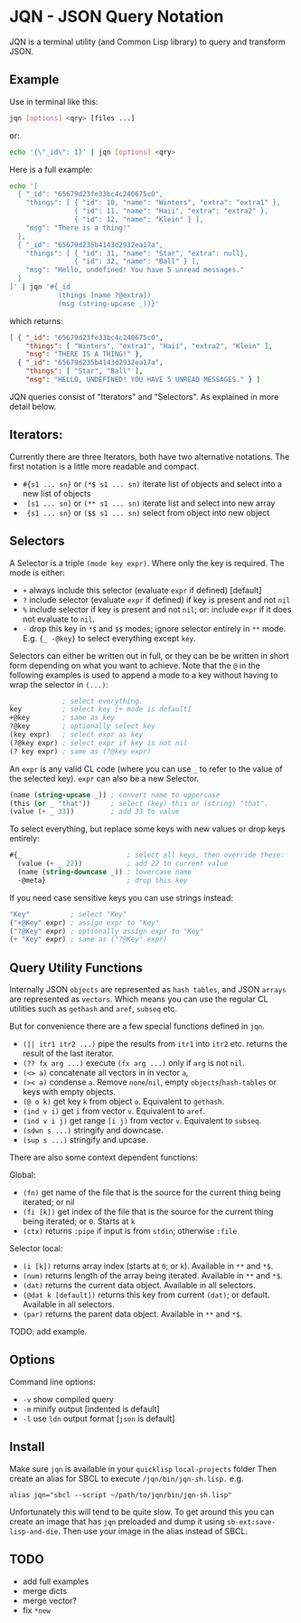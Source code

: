 # JQN - JSON Query Notation

JQN is a terminal utility (and Common Lisp library) to query and transform
JSON.

## Example

Use in terminal like this:
```bash
jqn [options] <qry> [files ...]
```
or:
```bash
echo '{\"_id\": 1}' | jqn [options] <qry>
```
Here is a full example:
```bash
echo '[
  { "_id": "65679d23fe33bc4c240675c0",
    "things": [ { "id": 10, "name": "Winters", "extra": "extra1" },
                { "id": 11, "name": "Haii", "extra": "extra2" },
                { "id": 12, "name": "Klein" } ],
    "msg": "There is a thing!"
  },
  { "_id": "65679d235b4143d2932ea17a",
    "things": [ { "id": 31, "name": "Star", "extra": null},
                { "id": 32, "name": "Ball" } ],
    "msg": "Hello, undefined! You have 5 unread messages."
  }
]' | jqn '#{_id
            (things [name ?@extra])
            (msg (string-upcase _))}'
```
which returns:
```json
[ { "_id": "65679d23fe33bc4c240675c0",
    "things": [ "Winters", "extra1", "Haii", "extra2", "Klein" ],
    "msg": "THERE IS A THING!" },
  { "_id": "65679d235b4143d2932ea17a",
    "things": [ "Star", "Ball" ],
    "msg": "HELLO, UNDEFINED! YOU HAVE 5 UNREAD MESSAGES." } ]
```

JQN queries consist of "Iterators" and "Selectors". As explained in more detail
below.

## Iterators:

Currently there are three Iterators, both have two alternative notations. The
first notation is a little more readable and compact.

  - `#{s1 ... sn}` or `(*$ s1 ... sn)` iterate list of objects and select into
    a new list of objects
  - ` [s1 ... sn]` or `(** s1 ... sn)` iterate list and select into new array
  - ` {s1 ... sn}` or `($$ s1 ... sn)` select from object into new object


## Selectors

A Selector is a triple `(mode key expr)`. Where only the key is required. The
mode is either:

  - `+` always include this selector (evaluate `expr` if defined) [default]
  - `?` include selector (evaluate `expr` if defined) if key is present
        and not `nil`
  - `%` include selector if key is present and not `nil`; or: include `expr`
        if it does not evaluate to `nil`.
  - `-` drop this key in `*$` and `$$` modes; ignore selector entirely in `**`
        mode. E.g. `{_ -@key}` to select everything except `key`.

Selectors can either be written out in full, or they can be be written in short
form depending on what you want to achieve. Note that the `@` in the following
examples is used to append a mode to a key without having to wrap the selector
in `(...)`:
```lisp
_            ; select everything.
key          ; select key [+ mode is default]
+@key        ; same as key
?@key        ; optionally select key
(key expr)   ; select expr as key
(?@key expr) ; select expr if key is not nil
(? key expr) ; same as (?@key expr)
```
An `expr` is any valid CL code (where you can use `_` to refer to the value of
the selected key). `expr` can also be a new Selector.
```lisp
(name (string-upcase _)) ; convert name to uppercase
(this (or _ "that"))     ; select (key) this or (string) "that".
(value (+ _ 33))         ; add 33 to value
```
To select everything, but replace some keys with new values or drop keys entirely:
```lisp
#{_                          ; select all keys, then override these:
  (value (+ _ 22))           ; add 22 to current value
  (name (string-downcase _)) ; lowercase name
  -@meta}                    ; drop this key
```
If you need case sensitive keys you can use strings instead:
```lisp
"Key"          ; select "Key"
("+@Key" expr) ; assign expr to "Key"
("?@Key" expr) ; optionally assign expr to "Key"
(+ "Key" expr) ; same as ("?@Key" expr)
```

## Query Utility Functions

Internally JSON `objects` are represented as `hash tables`, and JSON `arrays`
are represented as `vectors`. Which means you can use the regular CL utilities
such as `gethash` and `aref`, `subseq` etc.

But for convenience there are a few special functions defined in `jqn`.

 - `(|| itr1 itr2 ...)` pipe the results from `itr1` into `itr2` etc. returns
   the result of the last iterator.
 - `(?? fx arg ...)` execute `(fx arg ...)` only if `arg` is not `nil`.
 - `(<> a)` concatenate all vectors in in vector `a`,
 - `(>< a)` condense `a`. Remove `none`/`nil`, empty `objects`/`hash-tables`
   or keys with empty objects.
 - `(@ o k)` get key `k` from object `o`. Equivalent to `gethash`.
 - `(ind v i)` get `i` from vector `v`. Equivalent to `aref`.
 - `(ind v i j)` get range `[i j)` from vector `v`. Equivalent to `subseq`.
 - `(sdwn s ...)` stringify and downcase.
 - `(sup s ...)` stringify and upcase.

There are also some context dependent functions:

Global:

 - `(fn)` get name of the file that is the source for the current thing being
   iterated; or nil
 - `(fi [k])` get index of the file that is the source for the current thing
   being iterated; or `0`. Starts at `k`
 - `(ctx)` returns `:pipe` if input is from `stdin`; otherwise `:file`

Selector local:

 - `(i [k])` returns array index (starts at `0`; or `k`). Available in `**` and `*$`.
 - `(num)` returns length of the array being iterated. Available in `**` and `*$`.
 - `(dat)` returns the current data object. Available in all selectors.
 - `(@dat k [default])` returns this key from current `(dat)`; or default.
   Available in all selectors.
 - `(par)` returns the parent data object. Available in `**` and `*$`.

TODO: add example.

## Options

Command line options:
  - `-v` show compiled query
  - `-m` minify output [indented is default]
  - `-l` use `ldn` output format [`json` is default]

## Install

Make sure `jqn` is available in your `quicklisp` `local-projects` folder Then
create an alias for SBCL to execute `/jqn/bin/jqn-sh.lisp.` e.g.
```
alias jqn="sbcl --script ~/path/to/jqn/bin/jqn-sh.lisp"
```

Unfortunately this will tend to be quite slow. To get around this you can
create an image that has `jqn` preloaded and dump it using
`sb-ext:save-lisp-and-die`. Then use your image in the alias instead of SBCL.

## TODO

 - add full examples
 - merge dicts
 - merge vector?
 - fix `*new`
